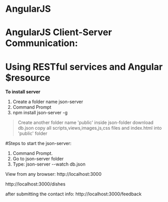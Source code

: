 # AngularJS
# AngularJS Client-Server Communication: 
# Using RESTful services and Angular $resource


**To install server** 
01. Create a folder name json-server
02. Command Prompt
03. npm install json-server -g

  >Create another folder name 'public' inside json-folder
 > download db.json
 > copy all scripts,views,images,js,css files and index.html into 'public' folder

#Steps to start the json-server:

01. Command Prompt.
02. Go to json-server folder
03. Type: json-server --watch db.json

View from any browser:
http://localhost:3000

http://localhost:3000/dishes

after submitting the contact info:
http://localhost:3000/feedback

